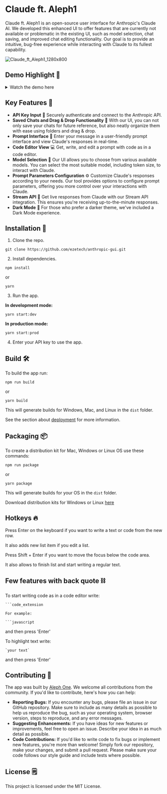 # Claude ft. Aleph1

Claude ft. Aleph1 is an open-source user interface for Anthropic's Claude AI. We developed this enhanced UI to offer features that are currently not available or problematic in the existing UI, such as model selection, chat saving, and improved chat editing functionality. Our goal is to provide an intuitive, bug-free experience while interacting with Claude to its fullest capability.

![Claude_ft_Aleph1_1280x800](https://github.com/ezetech/anthropic-gui/assets/134277023/d0d36dc5-d03f-46b2-8699-3a0a99ec7cb0)


## Demo Highlight 🎥

<details>
<summary>Watch the demo here</summary>
  
### Claude ft. Aleph1 Demo
  
https://github.com/ezetech/anthropic-gui/assets/40824065/7eb0f1f1-34b3-4371-b410-77ff1ba5ed22

</details>


## Key Features 🎯

- **API Key Input** 🔑 Securely authenticate and connect to the Anthropic API.
- **Saved Chats and Drag & Drop Functionality** 📁 With our UI, you can not only save your chats for future reference, but also neatly organize them with ease using folders and drag & drop.
- **Prompt Interface** 💬 Enter your message in a user-friendly prompt interface and view Claude's responses in real-time.
- **Code Editor View** 💻 Get, write, and edit a prompt with code as in a code editor.
- **Model Selection** 🤖 Our UI allows you to choose from various available models. You can select the most suitable model, including token size, to interact with Claude.
- **Prompt Parameters Configuration** ⚙️ Customize Claude's responses according to your needs. Our tool provides options to configure prompt parameters, offering you more control over your interactions with Claude.
- **Stream API** 📡 Get live responses from Claude with our Stream API integration. This ensures you're receiving up-to-the-minute responses.
- **Dark Mode** 🌙 For those who prefer a darker theme, we've included a Dark Mode experience.

## Installation 💽

1. Clone the repo.

```
git clone https://github.com/ezetech/anthropic-gui.git
```

2. Install dependencies.

```
npm install
```

or

```
yarn
```

3. Run the app.

**In development mode:**

```
yarn start:dev
```

**In production mode:**

```
yarn start:prod
```

4. Enter your API key to use the app.

## Build 🛠️

To build the app run:


```
npm run build
```
or
```
yarn build
```


This will generate builds for Windows, Mac, and Linux in the `dist` folder.

See the section about [deployment](https://facebook.github.io/create-react-app/docs/deployment) for more information.


## Packaging 📦

To create a distribution kit for Mac, Windows or Linux OS use these commands:

```
npm run package
```

or

```
yarn package
```

This will generate builds for your OS in the `dist` folder.

Download distribution kits for Windows or Linux [here](https://github.com/ezetech/anthropic-gui/releases/tag/release)

## Hotkeys 🔥

Press Enter on the keyboard if you want to write a text or code from the new row.

It also adds new list item if you edit a list.

Press Shift + Enter if you want to move the focus below the code area.

It also allows to finish list and start writing a regular text.

## Few features with back quote ⛓️

To start writing code as in a code editor write:

```
```code_extension

For example:

```javascript
```
and then press 'Enter'

To highlight text write:

```
`your text`
```
and then press 'Enter'



## Contributing 🤝

The app was built by [Aleph One](https://aleph1.io/). We welcome all contributions from the community. If you'd like to contribute, here's how you can help:

- **Reporting Bugs:** If you encounter any bugs, please file an issue in our GitHub repository. Make sure to include as many details as possible to help us reproduce the bug, such as your operating system, browser version, steps to reproduce, and any error messages.
- **Suggesting Enhancements:** If you have ideas for new features or improvements, feel free to open an issue. Describe your idea in as much detail as possible.
- **Code Contributions:** If you'd like to write code to fix bugs or implement new features, you're more than welcome! Simply fork our repository, make your changes, and submit a pull request. Please make sure your code follows our style guide and include tests where possible.

## License 🗒️

This project is licensed under the MIT License.
